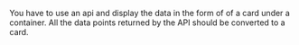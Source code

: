 You have to use an api and display the data in the form of of a card under a container. All the data points returned by the API should be converted to a card.
